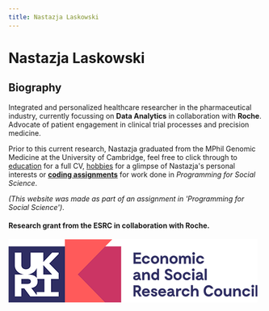 ```yaml
---
title: Nastazja Laskowski 
--- 
```

<!--- 'title' dicatates what will be shown in the tab when a user visits my website.
-->

<!--- # will give a <h1> tag and putting ** before and after the text will make it bold.
 -->

# **Nastazja Laskowski** 

<!--- ## will give a <h2> tag. 
-->
## Biography  

<!--- the following text is my biography blurb with some words in bold by putting ** on each side of those words. 
-->

Integrated and personalized healthcare researcher in the pharmaceutical industry, currently focussing on **Data Analytics** in collaboration with **Roche**. Advocate of patient engagement in clinical trial processes and precision medicine.  

<!--- the following text contains links to further website pages using the format [link name](link url) with 'coding assignments' in bold using ** and 'Programming for Social Science' in italics using single * at the beginning and end. 
-->

Prior to this current research, Nastazja graduated from the MPhil Genomic Medicine at the University of Cambridge, feel free to click through to [education](https://nastazja.github.io/CV) for a full CV, [hobbies](https://nastazja.github.io/hobbies) for a glimpse of Nastazja's personal interests or [**coding assignments**](https://nastazja.github.io/assignments) for work done in *Programming for Social Science*.

*(This website was made as part of an assignment in 'Programming for Social Science')*.

<!--- ![image name](image raw.githubusercontent.com url) inserts images onto the webpage. Stackoverflow says: The raw.githubusercontent.com domain is used to serve unprocessed versions of files stored in GitHub repositories.
-->

#### Research grant from the ESRC in collaboration with Roche.
![ESRC Logo](https://raw.githubusercontent.com/nastazja/nastazja.github.io/master/ESRC%20logo.png) 
